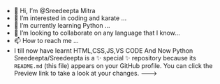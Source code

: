 - 👋 Hi, I’m @Sreedeepta Mitra
- 👀 I’m interested in coding and karate ...
- 🌱 I’m currently learning Python ...
- 💞️ I’m looking to collaborate on any language that I know...
- 📫 How to reach me ...
- I till now have learnt HTML,CSS,JS,VS CODE And Now Python
Sreedeepta/Sreedeepta is a ✨ special ✨ repository because its `README.md` (this file) appears on your GitHub profile.
You can click the Preview link to take a look at your changes.
--->
